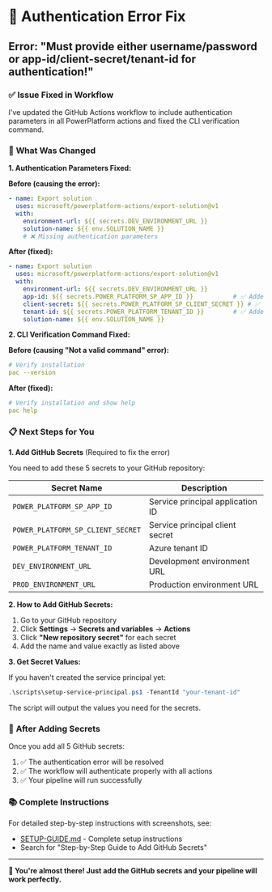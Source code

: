 # 🚨 Authentication Error Fix

## Error: "Must provide either username/password or app-id/client-secret/tenant-id for authentication!"

### ✅ **Issue Fixed in Workflow**
I've updated the GitHub Actions workflow to include authentication parameters in all PowerPlatform actions and fixed the CLI verification command.

### 🔧 **What Was Changed**

**1. Authentication Parameters Fixed:**

**Before (causing the error):**
```yaml
- name: Export solution
  uses: microsoft/powerplatform-actions/export-solution@v1
  with:
    environment-url: ${{ secrets.DEV_ENVIRONMENT_URL }}
    solution-name: ${{ env.SOLUTION_NAME }}
    # ❌ Missing authentication parameters
```

**After (fixed):**
```yaml
- name: Export solution
  uses: microsoft/powerplatform-actions/export-solution@v1
  with:
    environment-url: ${{ secrets.DEV_ENVIRONMENT_URL }}
    app-id: ${{ secrets.POWER_PLATFORM_SP_APP_ID }}           # ✅ Added
    client-secret: ${{ secrets.POWER_PLATFORM_SP_CLIENT_SECRET }} # ✅ Added
    tenant-id: ${{ secrets.POWER_PLATFORM_TENANT_ID }}        # ✅ Added
    solution-name: ${{ env.SOLUTION_NAME }}
```

**2. CLI Verification Command Fixed:**

**Before (causing "Not a valid command" error):**
```yaml
# Verify installation
pac --version
```

**After (fixed):**
```yaml
# Verify installation and show help
pac help
```

### 📋 **Next Steps for You**

**1. Add GitHub Secrets** (Required to fix the error)

You need to add these 5 secrets to your GitHub repository:

| Secret Name | Description |
|-------------|-------------|
| `POWER_PLATFORM_SP_APP_ID` | Service principal application ID |
| `POWER_PLATFORM_SP_CLIENT_SECRET` | Service principal client secret |
| `POWER_PLATFORM_TENANT_ID` | Azure tenant ID |
| `DEV_ENVIRONMENT_URL` | Development environment URL |
| `PROD_ENVIRONMENT_URL` | Production environment URL |

**2. How to Add GitHub Secrets:**

1. Go to your GitHub repository
2. Click **Settings** → **Secrets and variables** → **Actions**
3. Click **"New repository secret"** for each secret
4. Add the name and value exactly as listed above

**3. Get Secret Values:**

If you haven't created the service principal yet:
```powershell
.\scripts\setup-service-principal.ps1 -TenantId "your-tenant-id"
```

The script will output the values you need for the secrets.

### 🎯 **After Adding Secrets**

Once you add all 5 GitHub secrets:
1. ✅ The authentication error will be resolved
2. ✅ The workflow will authenticate properly with all actions
3. ✅ Your pipeline will run successfully

### 📚 **Complete Instructions**

For detailed step-by-step instructions with screenshots, see:
- [SETUP-GUIDE.md](./SETUP-GUIDE.md) - Complete setup instructions
- Search for "Step-by-Step Guide to Add GitHub Secrets"

---

**🎉 You're almost there! Just add the GitHub secrets and your pipeline will work perfectly.**
